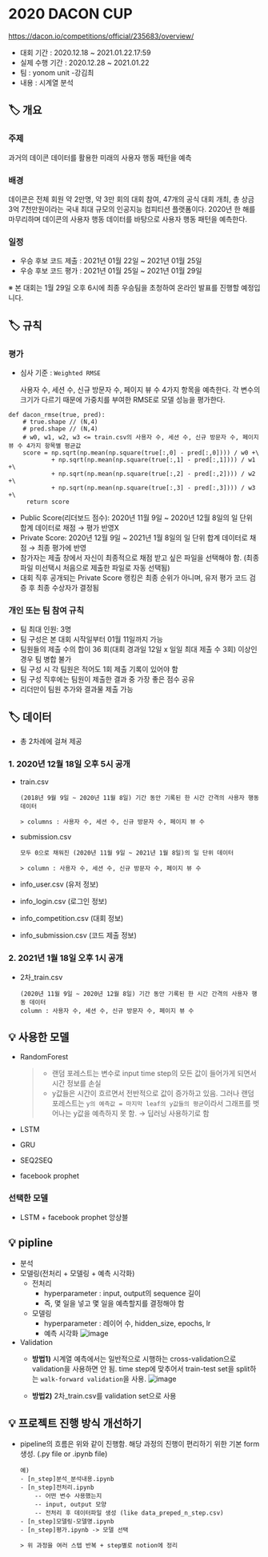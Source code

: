 # 2020 DACON CUP

https://dacon.io/competitions/official/235683/overview/

- 대회 기간 : 2020.12.18 ~ 2021.01.22.17:59
- 실제 수행 기간 : 2020.12.28 ~ 2021.01.22
- 팀 : yonom unit -강김최
- 내용 : 시계열 분석


## 🏷 개요 

### 주제
과거의 데이콘 데이터를 활용한 미래의 사용자 행동 패턴을 예측

### 배경
데이콘은 전체 회원 약 2만명, 약 3만 회의 대회 참여, 47개의 공식 대회 개최, 총 상금 3억 7천만원이라는 국내 최대 규모의 인공지능 컴피티션 플랫폼이다. 2020년 한 해를 마무리하며 데이콘의 사용자 행동 데이터를 바탕으로 사용자 행동 패턴을 예측한다.

### 일정
- 우승 후보 코드 제출 : 2021년 01월 22일 ~ 2021년 01월 25일
- 우승 후보 코드 평가 : 2021년 01월 25일 ~ 2021년 01월 29일

※ 본 대회는 1월 29일 오후 6시에  최종  우승팀을 초청하여 온라인 발표를 진행할 예정입니다.


## 🏷 규칙

### 평가
- 심사 기준 : `Weighted RMSE`

    사용자 수, 세션 수, 신규 방문자 수, 페이지 뷰 수 4가지 항목을 예측한다. 각 변수의 크기가 다르기 때문에 가중치를 부여한 RMSE로 모델 성능을 평가한다.
    
```shell
def dacon_rmse(true, pred):
    # true.shape // (N,4)
    # pred.shape // (N,4)
    # w0, w1, w2, w3 <= train.csv의 사용자 수, 세션 수, 신규 방문자 수, 페이지 뷰 수 4가지 항목별 평균값
    score = np.sqrt(np.mean(np.square(true[:,0] - pred[:,0]))) / w0 +\
            + np.sqrt(np.mean(np.square(true[:,1] - pred[:,1]))) / w1 +\
            + np.sqrt(np.mean(np.square(true[:,2] - pred[:,2]))) / w2 +\
            + np.sqrt(np.mean(np.square(true[:,3] - pred[:,3]))) / w3 +\
     return score
```

- Public Score(리더보드 점수): 2020년 11월 9일 ~ 2020년 12월 8일의 일 단위 합계 데이터로 채점 → 평가 반영X
- Private Score: 2020년 12월 9일 ~ 2021년 1월 8일의 일 단위 합계 데이터로 채점 → 최종 평가에 반영
- 참가자는 제출 창에서 자신이 최종적으로 채점 받고 싶은 파일을 선택해야 함. (최종 파일 미선택시 처음으로 제출한 파일로 자동 선택됨)
- 대회 직후 공개되는 Private Score 랭킹은 최종 순위가 아니며, 유저 평가 코드 검증 후 최종 수상자가 결정됨


### 개인 또는 팀 참여 규칙

- 팀 최대 인원: 3명 
- 팀 구성은 본 대회 시작일부터 01월 11일까지 가능
- 팀원들의 제출 수의 합이 36 회(대회 경과일 12일 x 일일 최대 제출 수 3회) 이상인 경우 팀 병합 불가
- 팀 구성 시 각 팀원은 적어도 1회 제출 기록이 있어야 함
- 팀 구성 직후에는 팀원이 제출한 결과 중 가장 좋은 점수 공유
- 리더만이 팀원 추가와 결과물 제출 가능


## 🏷 데이터 

- 총 2차례에 걸쳐 제공 

### 1. 2020년 12월 18일 오후 5시 공개

- train.csv
    ```
    (2018년 9월 9일 ~ 2020년 11월 8일) 기간 동안 기록된 한 시간 간격의 사용자 행동 데이터
    
    > columns : 사용자 수, 세션 수, 신규 방문자 수, 페이지 뷰 수
    ```

- submission.csv
    ```
    모두 0으로 채워진 (2020년 11월 9일 ~ 2021년 1월 8일)의 일 단위 데이터
    
    > column : 사용자 수, 세션 수, 신규 방문자 수, 페이지 뷰 수
    ```
- info_user.csv (유저 정보)
- info_login.csv (로그인 정보)
- info_competition.csv (대회 정보)
- info_submission.csv (코드 제출 정보)



### 2. 2021년 1월 18일 오후 1시 공개
- 2차_train.csv
    ```
    (2020년 11월 9일 ~ 2020년 12월 8일) 기간 동안 기록된 한 시간 간격의 사용자 행동 데이터
    column : 사용자 수, 세션 수, 신규 방문자 수, 페이지 뷰 수
    ```

## 💡 사용한 모델

- RandomForest
    
    > - 랜덤 포레스트는 변수로 input time step의 모든 값이 들어가게 되면서 시간 정보를 손실
    > - y값들은 시간이 흐르면서 전반적으로 값이 증가하고 있음. 그러나 랜덤 포레스트는 `y의 예측값 = 마지막 leaf의 y값들의 평균`이라서 그래프를 벗어나는 y값을 예측하지 못 함. → 딥러닝 사용하기로 함  

- LSTM
- GRU
- SEQ2SEQ
- facebook prophet

### 선택한 모델
- LSTM + facebook prophet 앙상블



## 💡 pipline

- 분석
- 모델링(전처리 + 모델링 + 예측 시각화)
    - 전처리
        - hyperparameter : input, output의 sequence 길이
        - 즉, 몇 일을 넣고 몇 일을 예측할지를 결정해야 함
    - 모델링
        - hyperparameter : 레이어 수, hidden_size, epochs, lr 
        - 예측 시각화
        ![image](https://user-images.githubusercontent.com/58651942/105654456-650eb200-5f01-11eb-919e-c41f1162814f.png)
- Validation 
    - **방법1)** 시계열 예측에서는 일반적으로 시행하는 cross-validation으로 validation을 사용하면 안 됨. time step에 맞추어서 train-test set을 split하는 `walk-forward validation`을 사용.
    ![image](https://user-images.githubusercontent.com/58651942/105652357-5eca0700-5efc-11eb-91c3-79d7b19c5b9f.png)

    - **방법2)** 2차_train.csv를 validation set으로 사용


## 💡 프로젝트 진행 방식 개선하기

- pipeline의 흐름은 위와 같이 진행함. 해당 과정의 진행이 편리하기 위한 기본 form 생성. (.py file or .ipynb file)
    
    ```
    예)
    - [n_step]분석_분석내용.ipynb
    - [n_step]전처리.ipynb 
        -- 어떤 변수 사용했는지
        -- input, output 모양
        -- 전처리 후 데이터파일 생성 (like data_preped_n_step.csv)
    - [n_step]모델링-모델명.ipynb 
    - [n_step]평가.ipynb -> 모델 선택

    > 위 과정을 여러 스텝 반복 + step별로 notion에 정리
    ```
